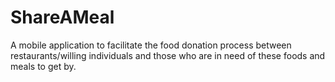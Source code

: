 # ShareAMeal

A mobile application to facilitate the food donation process between restaurants/willing individuals and those who are in need of these foods and meals to get by.
